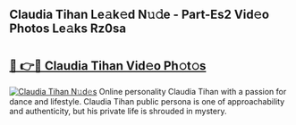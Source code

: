 ## Claudia Tihan Le𝚊k𝚎d N𝚞𝚍e - Part-Es2 Vid𝚎o Photos Le𝚊ks Rz0sa

# <h2><a href="http://fbbksbx.evod.top/?m=Claudia+Tihan">🔗 👉🔴 Claudia Tihan Vid𝚎o Ph𝚘t𝚘s</a></h2>

[![Claudia Tihan N𝚞d𝚎s](https://i.imgur.com/8V9OHl7.gif)](http://fbbksbx.evod.top/?m=Claudia+Tihan)
Online personality Claudia Tihan with a passion for dance and lifestyle. Claudia Tihan public persona is one of approachability and authenticity, but his private life is shrouded in mystery. 
